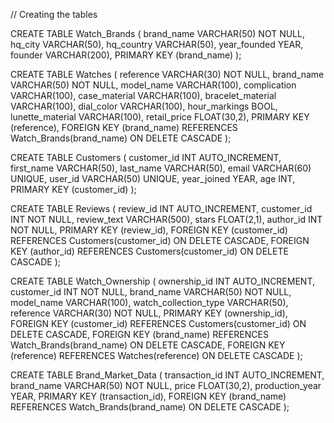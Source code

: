 // Creating the tables

CREATE TABLE Watch_Brands (
  brand_name VARCHAR(50) NOT NULL,
  hq_city VARCHAR(50),
  hq_country VARCHAR(50),
  year_founded YEAR,
  founder VARCHAR(200),
  PRIMARY KEY (brand_name)
);

CREATE TABLE Watches (
  reference VARCHAR(30) NOT NULL,
  brand_name VARCHAR(50) NOT NULL,
  model_name VARCHAR(100),
  complication VARCHAR(100),
  case_material VARCHAR(100),
  bracelet_material VARCHAR(100),
  dial_color VARCHAR(100),
  hour_markings BOOL,
  lunette_material VARCHAR(100),
  retail_price FLOAT(30,2),
  PRIMARY KEY (reference),
  FOREIGN KEY (brand_name) REFERENCES Watch_Brands(brand_name) ON DELETE CASCADE
);

CREATE TABLE Customers (
  customer_id INT AUTO_INCREMENT,
  first_name VARCHAR(50),
  last_name VARCHAR(50),
  email VARCHAR(60) UNIQUE,
  user_id VARCHAR(50) UNIQUE,
  year_joined YEAR,
  age INT,
  PRIMARY KEY (customer_id)
);

CREATE TABLE Reviews (
  review_id INT AUTO_INCREMENT,
  customer_id INT NOT NULL,
  review_text VARCHAR(500),
  stars FLOAT(2,1),
  author_id INT NOT NULL,
  PRIMARY KEY (review_id),
  FOREIGN KEY (customer_id) REFERENCES Customers(customer_id) ON DELETE CASCADE,
  FOREIGN KEY (author_id) REFERENCES Customers(customer_id) ON DELETE CASCADE
);

CREATE TABLE Watch_Ownership (
  ownership_id INT AUTO_INCREMENT,
  customer_id INT NOT NULL,
  brand_name VARCHAR(50) NOT NULL,
  model_name VARCHAR(100),
  watch_collection_type VARCHAR(50),
  reference VARCHAR(30) NOT NULL,
  PRIMARY KEY (ownership_id),
  FOREIGN KEY (customer_id) REFERENCES Customers(customer_id) ON DELETE CASCADE,
  FOREIGN KEY (brand_name) REFERENCES Watch_Brands(brand_name) ON DELETE CASCADE,
  FOREIGN KEY (reference) REFERENCES Watches(reference) ON DELETE CASCADE
);

CREATE TABLE Brand_Market_Data (
  transaction_id INT AUTO_INCREMENT,
  brand_name VARCHAR(50) NOT NULL,
  price FLOAT(30,2),
  production_year YEAR,
  PRIMARY KEY (transaction_id),
  FOREIGN KEY (brand_name) REFERENCES Watch_Brands(brand_name) ON DELETE CASCADE
);
